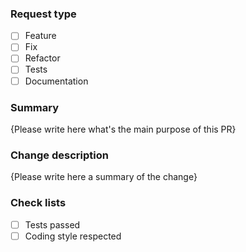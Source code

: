 <!-- Thank you for your contribution ! -->

### Request type

<!-- (add an `x` to `[ ]` if applicable and the issue number if available) -->

- [ ] Feature
- [ ] Fix
- [ ] Refactor
- [ ] Tests
- [ ] Documentation

### Summary

<!-- Please replace {Please write here ...} with something useful -->

{Please write here what's the main purpose of this PR}

### Change description

<!-- Please replace {Please write here ...} with something useful -->

{Please write here a summary of the change}

### Check lists

<!-- (add an `x` to `[ ]` if applicable) -->

- [ ] Tests passed
- [ ] Coding style respected

